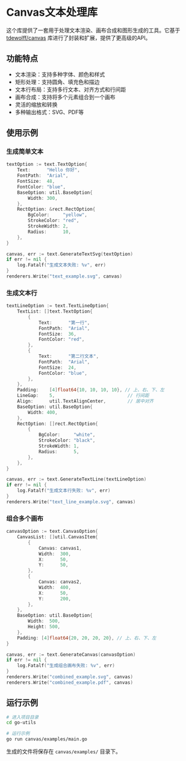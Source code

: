 # Canvas文本处理库

这个库提供了一套用于处理文本渲染、画布合成和图形生成的工具。它基于 [tdewolff/canvas](https://github.com/tdewolff/canvas) 库进行了封装和扩展，提供了更高级的API。

## 功能特点

- 文本渲染：支持多种字体、颜色和样式
- 矩形处理：支持圆角、填充色和描边
- 文本行布局：支持多行文本、对齐方式和行间距
- 画布合成：支持将多个元素组合到一个画布
- 灵活的缩放和转换
- 多种输出格式：SVG、PDF等

## 使用示例

### 生成简单文本

```go
textOption := text.TextOption{
    Text:      "Hello 你好",
    FontPath:  "Arial",
    FontSize:  48,
    FontColor: "blue",
    BaseOption: util.BaseOption{
        Width: 300,
    },
    RectOption: &rect.RectOption{
        BgColor:     "yellow",
        StrokeColor: "red",
        StrokeWidth: 2,
        Radius:      10,
    },
}

canvas, err := text.GenerateTextSvg(textOption)
if err != nil {
    log.Fatalf("生成文本失败: %v", err)
}
renderers.Write("text_example.svg", canvas)
```

### 生成文本行

```go
textLineOption := text.TextLineOption{
    TextList: []text.TextOption{
        {
            Text:      "第一行",
            FontPath:  "Arial",
            FontSize:  36,
            FontColor: "red",
        },
        {
            Text:      "第二行文本",
            FontPath:  "Arial",
            FontSize:  24,
            FontColor: "blue",
        },
    },
    Padding:    [4]float64{10, 10, 10, 10}, // 上、右、下、左
    LineGap:    5,                           // 行间距
    Align:      util.TextAlignCenter,        // 居中对齐
    BaseOption: util.BaseOption{
        Width: 400,
    },
    RectOption: []rect.RectOption{
        {
            BgColor:     "white",
            StrokeColor: "black",
            StrokeWidth: 1,
            Radius:      5,
        },
    },
}

canvas, err := text.GenerateTextLine(textLineOption)
if err != nil {
    log.Fatalf("生成文本行失败: %v", err)
}
renderers.Write("text_line_example.svg", canvas)
```

### 组合多个画布

```go
canvasOption := text.CanvasOption{
    CanvasList: []util.CanvasItem{
        {
            Canvas: canvas1,
            Width:  300,
            X:      50,
            Y:      50,
        },
        {
            Canvas: canvas2,
            Width:  400,
            X:      50,
            Y:      200,
        },
    },
    BaseOption: util.BaseOption{
        Width:  500,
        Height: 500,
    },
    Padding: [4]float64{20, 20, 20, 20}, // 上、右、下、左
}

canvas, err := text.GenerateCanvas(canvasOption)
if err != nil {
    log.Fatalf("生成组合画布失败: %v", err)
}
renderers.Write("combined_example.svg", canvas)
renderers.Write("combined_example.pdf", canvas)
```

## 运行示例

```bash
# 进入项目目录
cd go-utils

# 运行示例
go run canvas/examples/main.go
```

生成的文件将保存在 `canvas/examples/` 目录下。 